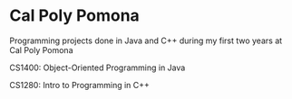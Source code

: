 # Cal Poly Pomona
Programming projects done in Java and C++ during my first two years at Cal Poly Pomona





CS1400: Object-Oriented Programming in Java




CS1280: Intro to Programming in C++ 
